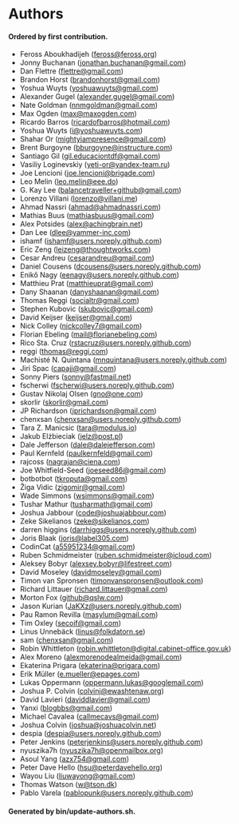 # Authors

#### Ordered by first contribution.

- Feross Aboukhadijeh (feross@feross.org)
- Jonny Buchanan (jonathan.buchanan@gmail.com)
- Dan Flettre (flettre@gmail.com)
- Brandon Horst (brandonhorst@gmail.com)
- Yoshua Wuyts (yoshuawuyts@gmail.com)
- Alexander Gugel (alexander.gugel@gmail.com)
- Nate Goldman (nnmgoldman@gmail.com)
- Max Ogden (max@maxogden.com)
- Ricardo Barros (ricardofbarros@hotmail.com)
- Yoshua Wuyts (i@yoshuawuyts.com)
- Shahar Or (mightyiampresence@gmail.com)
- Brent Burgoyne (bburgoyne@instructure.com)
- Santiago Gil (gil.educaciontdf@gmail.com)
- Vasiliy Loginevskiy (yeti-or@yandex-team.ru)
- Joe Lencioni (joe.lencioni@brigade.com)
- Leo Melin (leo.melin@eee.do)
- G. Kay Lee (balancetraveller+github@gmail.com)
- Lorenzo Villani (lorenzo@villani.me)
- Ahmad Nassri (ahmad@ahmadnassri.com)
- Mathias Buus (mathiasbuus@gmail.com)
- Alex Potsides (alex@achingbrain.net)
- Dan Lee (dlee@yammer-inc.com)
- ishamf (ishamf@users.noreply.github.com)
- Eric Zeng (leizeng@thoughtworks.com)
- Cesar Andreu (cesarandreu@gmail.com)
- Daniel Cousens (dcousens@users.noreply.github.com)
- Enikő Nagy (eenagy@users.noreply.github.com)
- Matthieu Prat (matthieuprat@gmail.com)
- Dany Shaanan (danyshaanan@gmail.com)
- Thomas Reggi (socialtr@gmail.com)
- Stephen Kubovic (skubovic@gmail.com)
- David Keijser (keijser@gmail.com)
- Nick Colley (nickcolley7@gmail.com)
- Florian Ebeling (mail@florianebeling.com)
- Rico Sta. Cruz (rstacruz@users.noreply.github.com)
- reggi (thomas@reggi.com)
- Machisté N. Quintana (mnquintana@users.noreply.github.com)
- Jiri Spac (capajj@gmail.com)
- Sonny Piers (sonny@fastmail.net)
- fscherwi (fscherwi@users.noreply.github.com)
- Gustav Nikolaj Olsen (gno@one.com)
- skorlir (skorlir@gmail.com)
- JP Richardson (jprichardson@gmail.com)
- chenxsan (chenxsan@users.noreply.github.com)
- Tara Z. Manicsic (tara@modulus.io)
- Jakub Elżbieciak (jelz@post.pl)
- Dale Jefferson (dale@dalejefferson.com)
- Paul Kernfeld (paulkernfeld@gmail.com)
- rajcoss (nagrajan@ciena.com)
- Joe Whitfield-Seed (joeseed86@gmail.com)
- botbotbot (tkroputa@gmail.com)
- Žiga Vidic (zigomir@gmail.com)
- Wade Simmons (wsimmons@gmail.com)
- Tushar Mathur (tusharmath@gmail.com)
- Joshua Jabbour (code@joshuajabbour.com)
- Zeke Sikelianos (zeke@sikelianos.com)
- darren higgins (darrhiggs@users.noreply.github.com)
- Joris Blaak (joris@label305.com)
- CodinCat (a55951234@gmail.com)
- Ruben Schmidmeister (ruben.schmidmeister@icloud.com)
- Aleksey Bobyr (alexsey.bobyr@lifestreet.com)
- David Moseley (davidmoseley@gmail.com)
- Timon van Spronsen (timonvanspronsen@outlook.com)
- Richard Littauer (richard.littauer@gmail.com)
- Morton Fox (github@qslw.com)
- Jason Kurian (JaKXz@users.noreply.github.com)
- Pau Ramon Revilla (masylum@gmail.com)
- Tim Oxley (secoif@gmail.com)
- Linus Unnebäck (linus@folkdatorn.se)
- sam (chenxsan@gmail.com)
- Robin Whittleton (robin.whittleton@digital.cabinet-office.gov.uk)
- Alex Moreno (alexmorenodealmeida@gmail.com)
- Ekaterina Prigara (ekaterina@prigara.com)
- Erik Müller (e.mueller@epages.com)
- Lukas Oppermann (oppermann.lukas@googlemail.com)
- Joshua P. Colvin (colvinj@ewashtenaw.org)
- David Lavieri (daviddlavier@gmail.com)
- Yanxi (blogbbs@gmail.com)
- Michael Cavalea (callmecavs@gmail.com)
- Joshua Colvin (joshua@joshuacolvin.net)
- despia (despia@users.noreply.github.com)
- Peter Jenkins (peterjenkins@users.noreply.github.com)
- nyuszika7h (nyuszika7h@openmailbox.org)
- Asoul Yang (azx754@gmail.com)
- Peter Dave Hello (hsu@peterdavehello.org)
- Wayou Liu (liuwayong@gmail.com)
- Thomas Watson (w@tson.dk)
- Pablo Varela (pablopunk@users.noreply.github.com)

#### Generated by bin/update-authors.sh.
